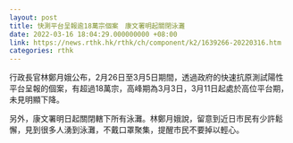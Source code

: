 ```yaml
---
layout: post
title: 快測平台呈報逾18萬宗個案　康文署明起關閉泳灘
date: 2022-03-16 18:04:29.000000000 +08:00
link: https://news.rthk.hk/rthk/ch/component/k2/1639266-20220316.htm
categories: rthk
---
```


行政長官林鄭月娥公布，2月26日至3月5日期間，透過政府的快速抗原測試陽性平台呈報的個案，有超過18萬宗，高峰期為3月3日，3月11日起處於高位平台期，未見明顯下降。

另外，康文署明日起關閉轄下所有泳灘。林鄭月娥說，留意到近日市民有少許鬆懈，見到很多人湧到泳灘，不戴口罩聚集，提醒市民不要掉以輕心。
